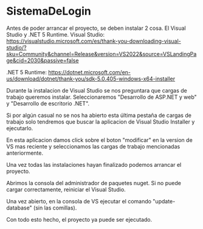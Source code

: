 # SistemaDeLogin
Antes de poder arrancar el proyecto, se deben instalar 2 cosa. El Visual Studio y .NET 5 Runtime.
Visual Studio: https://visualstudio.microsoft.com/es/thank-you-downloading-visual-studio/?sku=Community&channel=Release&version=VS2022&source=VSLandingPage&cid=2030&passive=false

.NET 5 Runtime: https://dotnet.microsoft.com/en-us/download/dotnet/thank-you/sdk-5.0.405-windows-x64-installer

Durante la instalacion de Visual Studio se nos preguntara que cargas de trabajo queremos instalar. Seleccionaremos "Desarrollo de ASP.NET y web" y "Desarrollo de escritorio .NET".

Si por algún casual no se nos ha abierto esta última pestaña de cargas de trabajo solo tendremos que buscar la aplicacion de Visual Studio Installer y ejecutarlo.

En esta aplicacion damos click sobre el boton "modificar" en la version de VS mas reciente y seleccionamos las cargas de trabajo mencionadas anteriormente.

Una vez todas las instalaciones hayan finalizado podemos arrancar el proyecto.

Abrimos la consola del administrador de paquetes nuget. Si no puede cargar correctamente, reiniciar el Visual Studio.

Una vez abierto, en la consola de VS ejecutar el comando "update-database" (sin las comillas).

Con todo esto hecho, el proyecto ya puede ser ejecutado.
